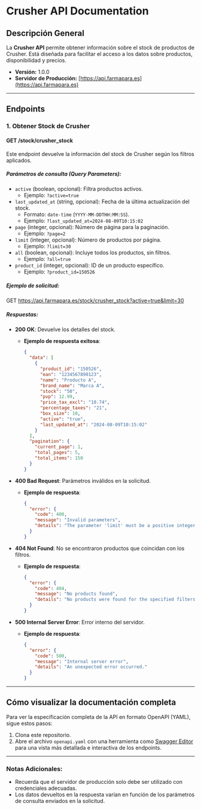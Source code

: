 # Crusher API Documentation

## Descripción General
La **Crusher API** permite obtener información sobre el stock de productos de Crusher. Está diseñada para facilitar el acceso a los datos sobre productos, disponibilidad y precios.

- **Versión:** 1.0.0
- **Servidor de Producción:** [https://api.farmapara.es](https://api.farmapara.es)

---

## Endpoints

### 1. Obtener Stock de Crusher

#### **GET /stock/crusher_stock**

Este endpoint devuelve la información del stock de Crusher según los filtros aplicados.

##### **Parámetros de consulta (Query Parameters):**
- `active` (boolean, opcional): Filtra productos activos.
  - Ejemplo: `?active=true`
- `last_updated_at` (string, opcional): Fecha de la última actualización del stock.
  - Formato: `date-time` (`YYYY-MM-DDTHH:MM:SS`).
  - Ejemplo: `?last_updated_at=2024-08-09T10:15:02`
- `page` (integer, opcional): Número de página para la paginación.
  - Ejemplo: `?page=2`
- `limit` (integer, opcional): Número de productos por página.
  - Ejemplo: `?limit=30`
- `all` (boolean, opcional): Incluye todos los productos, sin filtros.
  - Ejemplo: `?all=true`
- `product_id` (integer, opcional): ID de un producto específico.
  - Ejemplo: `?product_id=150526`

##### **Ejemplo de solicitud:**
GET https://api.farmapara.es/stock/crusher_stock?active=true&limit=30
##### **Respuestas:**

- **200 OK**: Devuelve los detalles del stock.
  - **Ejemplo de respuesta exitosa**:
    ```json
    {
      "data": [
        {
          "product_id": "150526",
          "ean": "1234567890123",
          "name": "Producto A",
          "brand_name": "Marca A",
          "stock": "50",
          "pvp": 12.99,
          "price_tax_excl": "10.74",
          "percentage_taxes": "21",
          "box_size": 10,
          "active": "true",
          "last_updated_at": "2024-08-09T10:15:02"
        }
      ],
      "pagination": {
        "current_page": 1,
        "total_pages": 5,
        "total_items": 150
      }
    }
    ```

- **400 Bad Request**: Parámetros inválidos en la solicitud.
  - **Ejemplo de respuesta**:
    ```json
    {
      "error": {
        "code": 400,
        "message": "Invalid parameters",
        "details": "The parameter 'limit' must be a positive integer."
      }
    }
    ```

- **404 Not Found**: No se encontraron productos que coincidan con los filtros.
  - **Ejemplo de respuesta**:
    ```json
    {
      "error": {
        "code": 404,
        "message": "No products found",
        "details": "No products were found for the specified filters."
      }
    }
    ```

- **500 Internal Server Error**: Error interno del servidor.
  - **Ejemplo de respuesta**:
    ```json
    {
      "error": {
        "code": 500,
        "message": "Internal server error",
        "details": "An unexpected error occurred."
      }
    }
    ```

---

## Cómo visualizar la documentación completa
Para ver la especificación completa de la API en formato OpenAPI (YAML), sigue estos pasos:

1. Clona este repositorio.
2. Abre el archivo `openapi.yaml` con una herramienta como [Swagger Editor](https://editor.swagger.io/) para una vista más detallada e interactiva de los endpoints.

---

### Notas Adicionales:
- Recuerda que el servidor de producción solo debe ser utilizado con credenciales adecuadas.
- Los datos devueltos en la respuesta varían en función de los parámetros de consulta enviados en la solicitud.
